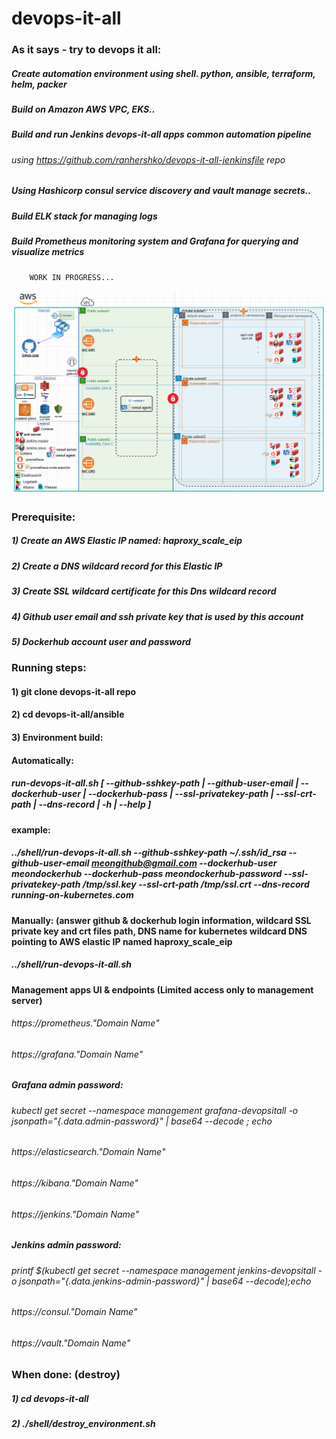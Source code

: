 # devops-it-all
   
   ### As it says - try to devops it all:
   ##### Create automation environment using shell. python, ansible, terraform, helm, packer
   ##### Build on Amazon AWS VPC, EKS..
   ##### Build and run Jenkins devops-it-all apps common automation pipeline 
   ######      using https://github.com/ranhershko/devops-it-all-jenkinsfile repo
   ##### Using Hashicorp consul service discovery and vault manage secrets..
   ##### Build ELK stack for managing logs
   ##### Build Prometheus monitoring system and Grafana for querying and visualize metrics
        WORK IN PROGRESS...
   <img src="images/env-status.png" width="1200" >
   
   ### Prerequisite:
   ##### 1) Create an AWS Elastic IP named: haproxy_scale_eip
   ##### 2) Create a DNS wildcard record for this Elastic IP
   ##### 3) Create SSL wildcard certificate for this Dns wildcard record
   ##### 4) Github user email and ssh private key that is used by this account
   ##### 5) Dockerhub account user and password 


   ### Running steps:
   #### 1) git clone devops-it-all repo
   #### 2) cd devops-it-all/ansible
   #### 3) Environment build: 
   #### Automatically: 
   ##### run-devops-it-all.sh [ --github-sshkey-path | --github-user-email | --dockerhub-user | --dockerhub-pass | --ssl-privatekey-path | --ssl-crt-path | --dns-record | -h | --help ]
   #### example: 
   ##### ../shell/run-devops-it-all.sh --github-sshkey-path ~/.ssh/id_rsa --github-user-email meongithub@gmail.com --dockerhub-user meondockerhub --dockerhub-pass meondockerhub-password --ssl-privatekey-path /tmp/ssl.key --ssl-crt-path /tmp/ssl.crt --dns-record running-on-kubernetes.com
   #### Manually: (answer github & dockerhub login information, wildcard SSL private key and crt files path, DNS name for kubernetes wildcard DNS pointing to AWS elastic IP named haproxy_scale_eip
   ##### ../shell/run-devops-it-all.sh
        
   #### Management apps UI & endpoints (Limited access only to management server)
   ###### https://prometheus."Domain Name"
   ###### https://grafana."Domain Name"
   ##### Grafana admin password:
   ###### kubectl get secret --namespace management  grafana-devopsitall -o jsonpath="{.data.admin-password}" | base64 --decode ; echo
   ###### https://elasticsearch."Domain Name"
   ###### https://kibana."Domain Name"
   ###### https://jenkins."Domain Name"
   ##### Jenkins admin password: 
   ###### printf $(kubectl get secret --namespace management jenkins-devopsitall -o jsonpath="{.data.jenkins-admin-password}" | base64 --decode);echo
   ###### https://consul."Domain Name"
   ###### https://vault."Domain Name"

   ### When done: (destroy)
   ##### 1) cd devops-it-all
   ##### 2) ./shell/destroy_environment.sh

